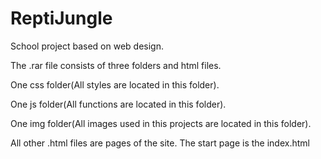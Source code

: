 # ReptiJungle
School project based on web design.

The .rar file consists of three folders and html files.

One css folder(All styles are located in this folder).

One js folder(All functions are located in this folder).

One img folder(All images used in this projects are located in this folder).

All other .html files are pages of the site. The start page is the index.html
